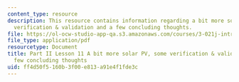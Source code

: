 ```yaml
---
content_type: resource
description: This resource contains information regarding a bit more solar PV, some
  verification & validation and a few concluding thoughts.
file: https://ol-ocw-studio-app-qa.s3.amazonaws.com/courses/3-021j-introduction-to-modeling-and-simulation-spring-2012/ff4d50f5160b3f00e813a91e4f1fde3c_MIT3_021JS11_L11.pdf
file_type: application/pdf
resourcetype: Document
title: Part II Lesson 11 A bit more solar PV, some verification & validation and a
  few concluding thoughts
uid: ff4d50f5-160b-3f00-e813-a91e4f1fde3c
---
```

